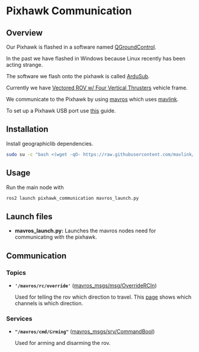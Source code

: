 # Pixhawk Communication

## Overview

Our Pixhawk is flashed in a software named [QGroundControl](http://qgroundcontrol.com/).

In the past we have flashed in Windows because Linux recently has been acting strange.

The software we flash onto the pixhawk is called [ArduSub](https://www.ardusub.com/).

Currently we have [Vectored ROV w/ Four Vertical Thrusters](https://www.ardusub.com/quick-start/vehicle-frame.html) vehicle frame.

We communicate to the Pixhawk by using [mavros](https://github.com/mavlink/mavros) which uses [mavlink](https://mavlink.io/en/).

To set up a Pixhawk USB port use [this](https://docs.px4.io/main/en/companion_computer/pixhawk_companion.html) guide.

## Installation

Install geographiclib dependencies.

```bash
sudo su -c "bash <(wget -qO- https://raw.githubusercontent.com/mavlink/mavros/ros2/mavros/scripts/install_geographiclib_datasets.sh)" root
```

## Usage

Run the main node with

```bash
ros2 launch pixhawk_communication mavros_launch.py
```

## Launch files

* **mavros_launch.py:** Launches the mavros nodes need for communicating with the pixhawk.

## Communication

### Topics

* **`'/mavros/rc/override'`** ([mavros_msgs/msg/OverrideRCIn])

    Used for telling the rov which direction to travel. This [page](https://www.ardusub.com/developers/rc-input-and-output.html) shows which channels is which direction.

### Services

* **`"/mavros/cmd/ඞrming"`** ([mavros_msgs/srv/CommandBool])

    Used for arming and disarming the rov.

[mavros_msgs/srv/CommandBool]: https://github.com/mavlink/mavros/blob/ros2/mavros_msgs/srv/CommandBool.srv
[mavros_msgs/msg/OverrideRCIn]: https://github.com/mavlink/mavros/blob/ros2/mavros_msgs/msg/OverrideRCIn.msg
